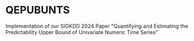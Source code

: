# QEPUBUNTS
Implementation of our SIGKDD 2024 Paper "Quantifying and Estimating the Predictability Upper Bound of Univariate Numeric Time Series"
